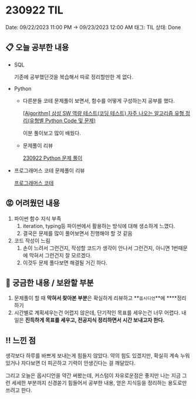 # 230922 TIL

Date: 09/22/2023 11:00 PM → 09/23/2023 12:00 AM
태그: TIL
상태: Done

## 📋 오늘 공부한 내용

- SQL
    
    기존에 공부했던것을 복습해서 따로 정리할만한 게 없다.
    
- Python
    - 다른분들 코테 문제풀이 보면서, 함수를 어떻게 구성하는지 공부를 했다.
        
        [[Algorithm] 삼성 SW 역량 테스트(코딩 테스트) 자주 나오는 알고리즘 유형 정리(유형별 Python Code 및 문제)](https://kimjingo.tistory.com/205)
        
        이분 풀이보고 많이 배웠다. 
        
    - 문제풀이 리뷰
        
        [230922 Python 문제 풀이](/230922/230922%20Python%20문제%20풀이.md)
        
- 프로그래머스 코테 문제풀이 리뷰
    
    [프로그래머스 코테](https://www.notion.so/1fa87d8f9f264a5eac66935353b99ee3?pvs=21)
    

## 😡 어려웠던 내용

1. 파이썬 함수 지식 부족
    1. iteration, typing등 파이썬에서 활용하는 방식에 대해 생소하게 느꼈다.
    2. 결국은 문제를 많이 풀어보면서 진행해야 할 것 같음
2. 코드 작성이 느림
    1. 손이 느려서 그런건지, 작성할 코드가 생각이 안나서 그런건지, 아니면 1번때문에 막혀서 그런건지 잘 모르겠다.
    2. 이것두 문제 풀다보면 해결될 거긴 하다.

## 👀 궁금한 내용 / 보완할 부분

1. 문제풀이 할 때 **막혀서 찾아본 부분**은 확실하게 리뷰하고 **`옵시디언`**에 ****정리하기
2. 시간별로 계획세우는건 어렵지 않은데, 단기적인 목표를 세우는건 너무 어렵다. 
내일은 **진득하게 목표를 세우고, 전공지식 정리하면서 시간 보내고자 한다.**

## ‼️ 느낀 점

생각보다 하루를 바쁘게 보내는게 힘들지 않았다. 약의 힘도 있겠지만, 확실히 계속 누워있거나 자다보면 더 피곤하고 기력이 안생긴다는 걸 깨달았다.

그리고 오늘은 옵시디언을 약간 써봤는데, 커스텀이 자유로운점은 좋지만 나는 지금 그런 세세한 부분까지 신경쏟기 힘들어서 공부한 내용, 얻은 지식등을 정리하는 용도로만 쓰려고 한다.